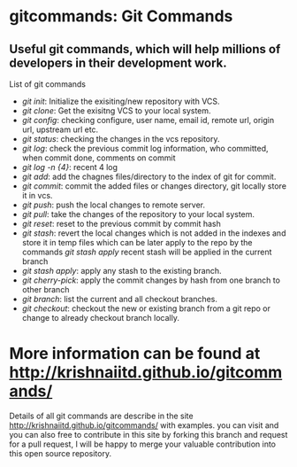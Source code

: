 gitcommands: Git Commands
=========================

Useful git commands, which will help millions of developers in their development work.
-------------------------------------------------------------------------------------
List of git commands
* *git init*: Initialize the exisiting/new repository with VCS.
* *git clone*: Get the exisitng VCS to your local system.
* *git config*: checking configure, user name, email id, remote url, origin url, upstream url etc.
* *git status*: checking the changes in the vcs repository.
* *git log*: check the previous commit log information, who committed, when commit done, comments on commit
* *git log -n {4}*: recent 4 log
* *git add*: add the chagnes files/directory to the index of git for commit.
* *git commit*: commit the added files or changes directory, git locally store it in vcs.
* *git push*: push the local changes to remote server.
* *git pull*: take the changes of the repository to your local system.
* *git reset*: reset to the previous commit by commit hash
* *git stash*: revert the local changes which is not added in the indexes and store it in temp files which can be later apply to the repo by the commands *git stash apply* recent stash will be applied in the current branch
* *git stash apply*: apply any stash to the existing branch.
* *git cherry-pick*: apply the commit changes by hash from one branch to other branch
* *git branch*: list the current and all checkout branches.
* *git checkout*: checkout the new or existing branch from a git repo or change to already checkout branch locally.


More information can be found at http://krishnaiitd.github.io/gitcommands/
==========================================================================
Details of all git commands are describe in the site http://krishnaiitd.github.io/gitcommands/ with examples. you can visit and you can also free to contribute in this site by forking this branch and request for a pull request, I will be happy to merge your valuable contribution into this open source repository.


